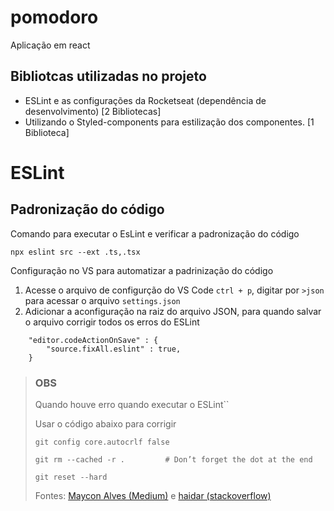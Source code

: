 # pomodoro

Aplicação em react

## Bibliotcas utilizadas no projeto

* ESLint e as configurações da Rocketseat (dependência de desenvolvimento) [2 Bibliotecas]
* Utilizando o Styled-components para estilização dos componentes. [1 Biblioteca]

# ESLint

## Padronização do código

Comando para executar o EsLint e verificar a padronização do código

```
npx eslint src --ext .ts,.tsx
```

Configuração no VS para automatizar a padrinização do código

1. Acesse o arquivo de configurção do VS Code `ctrl + p`, digitar por `>json` para acessar o arquivo `settings.json`
2. Adicionar a aconfiguração na raiz do arquivo JSON, para quando salvar o arquivo corrigir todos os erros do ESLint  

```
    "editor.codeActionOnSave" : {
        "source.fixAll.eslint" : true,
    }
```

>### OBS
> Quando houve erro quando executar o ESLint``
>
>Usar o código abaixo para corrigir
>```
>git config core.autocrlf false
>
>git rm --cached -r .         # Don’t forget the dot at the end
>
>git reset --hard
>``` 
>
>Fontes: [Maycon Alves (Medium)](https://mayconbalves.medium.com/resolvendo-erro-delete-cr-prettier-prettier-em-projetos-react-897dac9504ea) e [haidar (stackoverflow)](https://stackoverflow.com/questions/48692741/how-can-i-make-all-line-endings-eols-in-all-files-in-visual-studio-code-unix)
